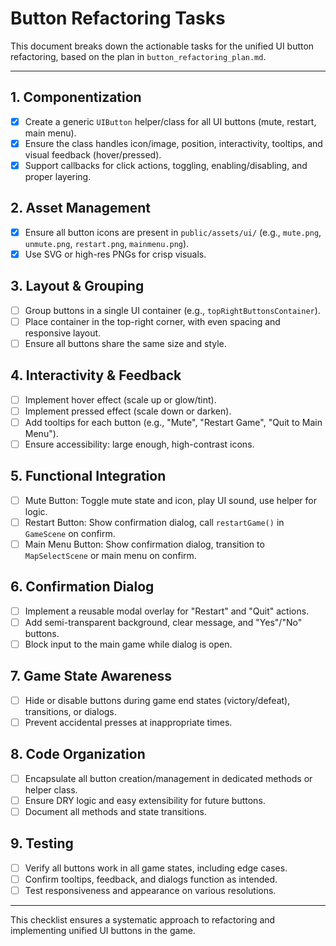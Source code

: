# Button Refactoring Tasks

This document breaks down the actionable tasks for the unified UI button refactoring, based on the plan in `button_refactoring_plan.md`.

---

## 1. Componentization
- [x] Create a generic `UIButton` helper/class for all UI buttons (mute, restart, main menu).
- [x] Ensure the class handles icon/image, position, interactivity, tooltips, and visual feedback (hover/pressed).
- [x] Support callbacks for click actions, toggling, enabling/disabling, and proper layering.

## 2. Asset Management
- [x] Ensure all button icons are present in `public/assets/ui/` (e.g., `mute.png`, `unmute.png`, `restart.png`, `mainmenu.png`).
- [x] Use SVG or high-res PNGs for crisp visuals.

## 3. Layout & Grouping
- [ ] Group buttons in a single UI container (e.g., `topRightButtonsContainer`).
- [ ] Place container in the top-right corner, with even spacing and responsive layout.
- [ ] Ensure all buttons share the same size and style.

## 4. Interactivity & Feedback
- [ ] Implement hover effect (scale up or glow/tint).
- [ ] Implement pressed effect (scale down or darken).
- [ ] Add tooltips for each button (e.g., "Mute", "Restart Game", "Quit to Main Menu").
- [ ] Ensure accessibility: large enough, high-contrast icons.

## 5. Functional Integration
- [ ] Mute Button: Toggle mute state and icon, play UI sound, use helper for logic.
- [ ] Restart Button: Show confirmation dialog, call `restartGame()` in `GameScene` on confirm.
- [ ] Main Menu Button: Show confirmation dialog, transition to `MapSelectScene` or main menu on confirm.

## 6. Confirmation Dialog
- [ ] Implement a reusable modal overlay for "Restart" and "Quit" actions.
- [ ] Add semi-transparent background, clear message, and "Yes"/"No" buttons.
- [ ] Block input to the main game while dialog is open.

## 7. Game State Awareness
- [ ] Hide or disable buttons during game end states (victory/defeat), transitions, or dialogs.
- [ ] Prevent accidental presses at inappropriate times.

## 8. Code Organization
- [ ] Encapsulate all button creation/management in dedicated methods or helper class.
- [ ] Ensure DRY logic and easy extensibility for future buttons.
- [ ] Document all methods and state transitions.

## 9. Testing
- [ ] Verify all buttons work in all game states, including edge cases.
- [ ] Confirm tooltips, feedback, and dialogs function as intended.
- [ ] Test responsiveness and appearance on various resolutions.

---

This checklist ensures a systematic approach to refactoring and implementing unified UI buttons in the game.
